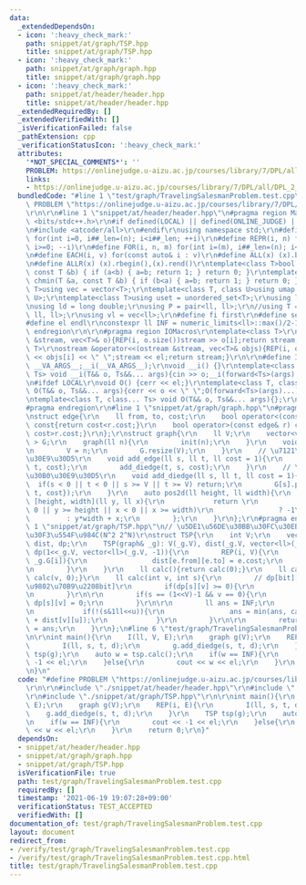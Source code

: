 ```yaml
---
data:
  _extendedDependsOn:
  - icon: ':heavy_check_mark:'
    path: snippet/at/graph/TSP.hpp
    title: snippet/at/graph/TSP.hpp
  - icon: ':heavy_check_mark:'
    path: snippet/at/graph/graph.hpp
    title: snippet/at/graph/graph.hpp
  - icon: ':heavy_check_mark:'
    path: snippet/at/header/header.hpp
    title: snippet/at/header/header.hpp
  _extendedRequiredBy: []
  _extendedVerifiedWith: []
  _isVerificationFailed: false
  _pathExtension: cpp
  _verificationStatusIcon: ':heavy_check_mark:'
  attributes:
    '*NOT_SPECIAL_COMMENTS*': ''
    PROBLEM: https://onlinejudge.u-aizu.ac.jp/courses/library/7/DPL/all/DPL_2_A
    links:
    - https://onlinejudge.u-aizu.ac.jp/courses/library/7/DPL/all/DPL_2_A
  bundledCode: "#line 1 \"test/graph/TravelingSalesmanProblem.test.cpp\"\n#define\
    \ PROBLEM \"https://onlinejudge.u-aizu.ac.jp/courses/library/7/DPL/all/DPL_2_A\"\
    \r\n\r\n#line 1 \"snippet/at/header/header.hpp\"\n#pragma region Macros\r\n#include\
    \ <bits/stdc++.h>\r\n#if defined(LOCAL) || defined(ONLINE_JUDGE) || defined(_DEBUG)\r\
    \n#include <atcoder/all>\r\n#endif\r\nusing namespace std;\r\n#define REP(i, n)\
    \ for(int i=0, i##_len=(n); i<i##_len; ++i)\r\n#define REPR(i, n) for(int i=(n);\
    \ i>=0; --i)\r\n#define FOR(i, n, m) for(int i=(m), i##_len=(n); i<i##_len; ++i)\r\
    \n#define EACH(i, v) for(const auto& i : v)\r\n#define ALL(x) (x).begin(),(x).end()\r\
    \n#define ALLR(x) (x).rbegin(),(x).rend()\r\ntemplate<class T>bool chmax(T &a,\
    \ const T &b) { if (a<b) { a=b; return 1; } return 0; }\r\ntemplate<class T>bool\
    \ chmin(T &a, const T &b) { if (b<a) { a=b; return 1; } return 0; }\r\ntemplate<class\
    \ T>using vec = vector<T>;\r\ntemplate<class T, class U>using umap = unordered_map<T,\
    \ U>;\r\ntemplate<class T>using uset = unordered_set<T>;\r\nusing ll = long long;\r\
    \nusing ld = long double;\r\nusing P = pair<ll, ll>;\r\n//using T = tuple<ll,\
    \ ll, ll>;\r\nusing vl = vec<ll>;\r\n#define fi first\r\n#define se second\r\n\
    #define el endl\r\nconstexpr ll INF = numeric_limits<ll>::max()/2-1;\r\n#pragma\
    \ endregion\r\n\r\n#pragma region IOMacros\r\ntemplate<class T>\r\nistream &operator>>(istream\
    \ &stream, vec<T>& o){REP(i, o.size())stream >> o[i];return stream;}\r\ntemplate<class\
    \ T>\r\nostream &operator<<(ostream &stream, vec<T>& objs){REP(i, objs.size())stream\
    \ << objs[i] << \" \";stream << el;return stream;}\r\n\r\n#define I(T, ...) ;T\
    \ __VA_ARGS__;__i(__VA_ARGS__);\r\nvoid __i() {}\r\ntemplate<class T, class...\
    \ Ts> void __i(T&& o, Ts&&... args){cin >> o;__i(forward<Ts>(args)...);}\r\n\r\
    \n#ifdef LOCAL\r\nvoid O() {cerr << el;}\r\ntemplate<class T, class... Ts> void\
    \ O(T&& o, Ts&&... args){cerr << o << \" \";O(forward<Ts>(args)...);}\r\n#else\r\
    \ntemplate<class T, class... Ts> void O(T&& o, Ts&&... args){};\r\n#endif\r\n\
    #pragma endregion\r\n#line 1 \"snippet/at/graph/graph.hpp\"\n#pragma region graph\r\
    \nstruct edge{\r\n    ll from, to, cost;\r\n    bool operator<(const edge& r)\
    \ const{return cost<r.cost;}\r\n    bool operator>(const edge& r) const{return\
    \ cost>r.cost;}\r\n};\r\nstruct graph{\r\n    ll V;\r\n    vector<vector<edge>\
    \ > G;\r\n    graph(ll n){\r\n        init(n);\r\n    }\r\n    void init(ll n){\r\
    \n        V = n;\r\n        G.resize(V);\r\n    }\r\n    // \u7121\u5411\u30B0\
    \u30E9\u30D5\r\n    void add_edge(ll s, ll t, ll cost = 1){\r\n        add_diedge(s,\
    \ t, cost);\r\n        add_diedge(t, s, cost);\r\n    }\r\n    // \u6709\u5411\
    \u30B0\u30E9\u30D5\r\n    void add_diedge(ll s, ll t, ll cost = 1){\r\n      \
    \  if(s < 0 || t < 0 || s >= V || t >= V) return;\r\n        G[s].push_back({s,\
    \ t, cost});\r\n    }\r\n    auto pos2d(ll height, ll width){\r\n        return\
    \ [height, width](ll y, ll x){\r\n            return \r\n                (y <\
    \ 0 || y >= height || x < 0 || x >= width)\r\n                ? -1\r\n       \
    \         : y*width + x;\r\n        };\r\n    }\r\n};\r\n#pragma endregion\n#line\
    \ 1 \"snippet/at/graph/TSP.hpp\"\n// \u5DE1\u56DE\u30BB\u30FC\u30EB\u30B9\u30DE\
    \u30F3\u554F\u984C(N^2 2^N)\r\nstruct TSP{\r\n    int V;\r\n    vector<vector<ll>>\
    \ dist, dp;\r\n    TSP(graph& _g): V(_g.V), dist(_g.V, vector<ll>(_g.V, INF)),\
    \ dp(1<<_g.V, vector<ll>(_g.V, -1)){\r\n        REP(i, V){\r\n            EACH(e,\
    \ _g.G[i]){\r\n                dist[e.from][e.to] = e.cost;\r\n            }\r\
    \n        }\r\n    }\r\n    ll calc(){return calc(0);}\r\n    ll calc(int v){return\
    \ calc(v, 0);}\r\n    ll calc(int v, int s){\r\n        // dp[bit][\u958B\u59CB\
    \u9802\u70B9\u2208bit]\r\n        if(dp[s][v] >= 0){\r\n            return dp[s][v];\r\
    \n        }\r\n\r\n        if(s == (1<<V)-1 && v == 0){\r\n            return\
    \ dp[s][v] = 0;\r\n        }\r\n\r\n        ll ans = INF;\r\n        REP(u, V){\r\
    \n            if(!(s&1ll<<u)){\r\n                ans = min(ans, calc(u, s|(1<<u))\
    \ + dist[v][u]);\r\n            }\r\n        }\r\n\r\n        return dp[s][v]\
    \ = ans;\r\n    }\r\n};\n#line 6 \"test/graph/TravelingSalesmanProblem.test.cpp\"\
    \n\r\nint main(){\r\n    I(ll, V, E);\r\n    graph g(V);\r\n    REP(i, E){\r\n\
    \        I(ll, s, t, d);\r\n        g.add_diedge(s, t, d);\r\n    }\r\n    TSP\
    \ tsp(g);\r\n    auto w = tsp.calc();\r\n    if(w == INF){\r\n        cout <<\
    \ -1 << el;\r\n    }else{\r\n        cout << w << el;\r\n    }\r\n    return 0;\r\
    \n}\n"
  code: "#define PROBLEM \"https://onlinejudge.u-aizu.ac.jp/courses/library/7/DPL/all/DPL_2_A\"\
    \r\n\r\n#include \"./snippet/at/header/header.hpp\"\r\n#include \"./snippet/at/graph/graph.hpp\"\
    \r\n#include \"./snippet/at/graph/TSP.hpp\"\r\n\r\nint main(){\r\n    I(ll, V,\
    \ E);\r\n    graph g(V);\r\n    REP(i, E){\r\n        I(ll, s, t, d);\r\n    \
    \    g.add_diedge(s, t, d);\r\n    }\r\n    TSP tsp(g);\r\n    auto w = tsp.calc();\r\
    \n    if(w == INF){\r\n        cout << -1 << el;\r\n    }else{\r\n        cout\
    \ << w << el;\r\n    }\r\n    return 0;\r\n}"
  dependsOn:
  - snippet/at/header/header.hpp
  - snippet/at/graph/graph.hpp
  - snippet/at/graph/TSP.hpp
  isVerificationFile: true
  path: test/graph/TravelingSalesmanProblem.test.cpp
  requiredBy: []
  timestamp: '2021-06-19 19:07:28+09:00'
  verificationStatus: TEST_ACCEPTED
  verifiedWith: []
documentation_of: test/graph/TravelingSalesmanProblem.test.cpp
layout: document
redirect_from:
- /verify/test/graph/TravelingSalesmanProblem.test.cpp
- /verify/test/graph/TravelingSalesmanProblem.test.cpp.html
title: test/graph/TravelingSalesmanProblem.test.cpp
---
```

